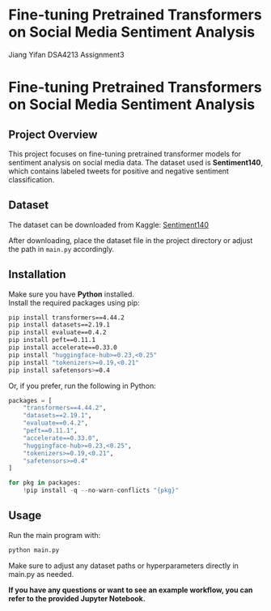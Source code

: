 # Fine-tuning Pretrained Transformers on Social Media Sentiment Analysis
Jiang Yifan DSA4213 Assignment3

# Fine-tuning Pretrained Transformers on Social Media Sentiment Analysis

## Project Overview
This project focuses on fine-tuning pretrained transformer models for sentiment analysis on social media data. The dataset used is **Sentiment140**, which contains labeled tweets for positive and negative sentiment classification.

## Dataset
The dataset can be downloaded from Kaggle: [Sentiment140](https://www.kaggle.com/datasets/kazanova/sentiment140)

After downloading, place the dataset file in the project directory or adjust the path in `main.py` accordingly.

## Installation

Make sure you have **Python** installed.  
Install the required packages using pip:

```bash
pip install transformers==4.44.2
pip install datasets==2.19.1
pip install evaluate==0.4.2
pip install peft==0.11.1
pip install accelerate==0.33.0
pip install "huggingface-hub>=0.23,<0.25"
pip install "tokenizers>=0.19,<0.21"
pip install safetensors>=0.4
```
Or, if you prefer, run the following in Python:
```Python
packages = [
    "transformers==4.44.2",
    "datasets==2.19.1",
    "evaluate==0.4.2",
    "peft==0.11.1",
    "accelerate==0.33.0",
    "huggingface-hub>=0.23,<0.25",
    "tokenizers>=0.19,<0.21",
    "safetensors>=0.4"
]

for pkg in packages:
    !pip install -q --no-warn-conflicts "{pkg}"
```

## Usage

Run the main program with:

```bash
python main.py
```

Make sure to adjust any dataset paths or hyperparameters directly in main.py as needed.

**If you have any questions or want to see an example workflow, you can refer to the provided Jupyter Notebook.**
